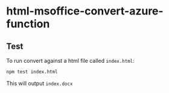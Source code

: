 # html-msoffice-convert-azure-function

## Test

To run convert against a html file called `index.html`:

```sh
npm test index.html
```

This will output `index.docx`
